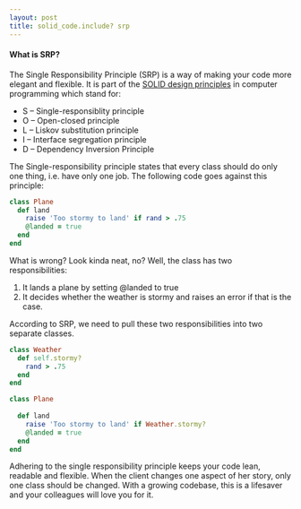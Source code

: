 ```yaml
---
layout: post
title: solid_code.include? srp
---
```

#### What is SRP?
The Single Responsibility Principle (SRP) is a way of making your code more
elegant and flexible. It is part of the [SOLID design principles](https://scotch.io/bar-talk/s-o-l-i-d-the-first-five-principles-of-object-oriented-design) in computer
programming which stand for:
* S – Single-responsiblity principle
* O – Open-closed principle
* L – Liskov substitution principle
* I – Interface segregation principle
* D – Dependency Inversion Principle

The Single-responsibility principle states that every class should do only one thing, i.e. have only one job. The following code goes against this principle: 

``` ruby
class Plane
  def land
    raise 'Too stormy to land' if rand > .75
    @landed = true
  end
end
```
What is wrong? Look kinda neat, no? Well, the class has two responsibilities:
1. It lands a plane by setting @landed to true
2. It decides whether the weather is stormy and raises an error if that is the case.

According to SRP, we need to pull these two responsibilities into two separate classes.
``` ruby
class Weather
  def self.stormy?
    rand > .75
  end    
end

class Plane
  
  def land
    raise 'Too stormy to land' if Weather.stormy?
    @landed = true
  end
end
```
Adhering to the single responsibility principle keeps your code lean, readable and flexible. When the client changes one aspect of her story, only one class should be changed. With a growing codebase, this is a lifesaver and your colleagues will love you for it. 

